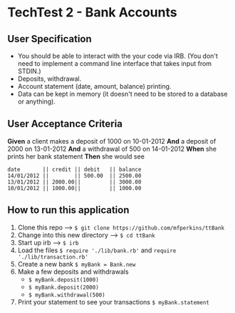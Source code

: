# TechTest 2 - Bank Accounts

User Specification
---

* You should be able to interact with the your code via IRB.  (You don't need to implement a command line interface that takes input from STDIN.)
* Deposits, withdrawal.
* Account statement (date, amount, balance) printing.
* Data can be kept in memory (it doesn't need to be stored to a database or anything).

User Acceptance Criteria
---

**Given** a client makes a deposit of 1000 on 10-01-2012
**And** a deposit of 2000 on 13-01-2012
**And** a withdrawal of 500 on 14-01-2012
**When** she prints her bank statement
**Then** she would see

```
date       || credit || debit   || balance
14/01/2012 ||        || 500.00  || 2500.00
13/01/2012 || 2000.00||         || 3000.00
10/01/2012 || 1000.00||         || 1000.00
```

How to run this application
---
1. Clone this repo --> `$ git clone https://github.com/mfperkins/ttBank`
2. Change into this new directory --> `$ cd ttBank`
3. Start up irb --> `$ irb`
4. Load the files `$ require './lib/bank.rb'` and `require './lib/transaction.rb'`
5. Create a new bank `$ myBank = Bank.new`
6. Make a few deposits and withdrawals
   * `$ myBank.deposit(1000)`
   * `$ myBank.deposit(2000)`
   * `$ myBank.withdrawal(500)`
7. Print your statement to see your transactions `$ myBank.statement`
